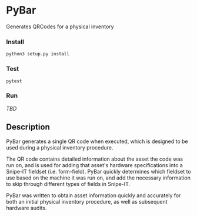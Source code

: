 # PyBar
Generates QRCodes for a physical inventory

### Install

`python3 setup.py install`


### Test

`pytest`


### Run

*TBD*


## Description

PyBar generates a single QR code when executed, which is designed to be used
during a physical inventory procedure.

The QR code contains detailed information about the asset the code was run on,
and is used for adding that asset's hardware specifications into a Snipe-IT
fieldset (i.e. form-field). PyBar quickly determines which fieldset to use based
on the machine it was run on, and add the necessary information to skip through
different types of fields in Snipe-IT.

PyBar was written to obtain asset information quickly and accurately for both
an initial physical inventory procedure, as well as subsequent hardware audits.
